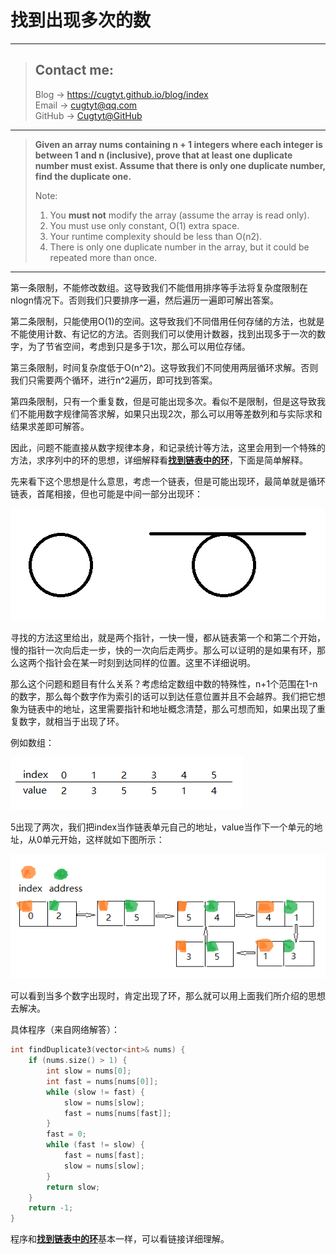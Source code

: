 # 找到出现多次的数

---
> ## Contact me:
> Blog -> <https://cugtyt.github.io/blog/index>  
> Email -> <cugtyt@qq.com>  
> GitHub -> [Cugtyt@GitHub](https://github.com/Cugtyt)

---

> **Given an array nums containing n + 1 integers where each integer is between 1 and n (inclusive), prove that at least one duplicate number must exist. Assume that there is only one duplicate number, find the duplicate one.**
>
> Note:
> 1. You **must not** modify the array (assume the array is read only).
> 2. You must use only constant, O(1) extra space.
> 3. Your runtime complexity should be less than O(n2).
> 4. There is only one duplicate number in the array, but it could be repeated more than once.

---

第一条限制，不能修改数组。这导致我们不能借用排序等手法将复杂度限制在nlogn情况下。否则我们只要排序一遍，然后遍历一遍即可解出答案。

第二条限制，只能使用O(1)的空间。这导致我们不同借用任何存储的方法，也就是不能使用计数、有记忆的方法。否则我们可以使用计数器，找到出现多于一次的数字，为了节省空间，考虑到只是多于1次，那么可以用位存储。

第三条限制，时间复杂度低于O(n^2)。这导致我们不同使用两层循环求解。否则我们只需要两个循环，进行n^2遍历，即可找到答案。

第四条限制，只有一个重复数，但是可能出现多次。看似不是限制，但是这导致我们不能用数字规律简答求解，如果只出现2次，那么可以用等差数列和与实际求和结果求差即可解答。

因此，问题不能直接从数字规律本身，和记录统计等方法，这里会用到一个特殊的方法，求序列中的环的思想，详细解释看[**找到链表中的环**](https://cugtyt.github.io/blog/algo/2018/201802121954)，下面是简单解释。

先来看下这个思想是什么意思，考虑一个链表，但是可能出现环，最简单就是循环链表，首尾相接，但也可能是中间一部分出现环：

![](R/duplicate-number1.png)

寻找的方法这里给出，就是两个指针，一快一慢，都从链表第一个和第二个开始，慢的指针一次向后走一步，快的一次向后走两步。那么可以证明的是如果有环，那么这两个指针会在某一时刻到达同样的位置。这里不详细说明。

那么这个问题和题目有什么关系？考虑给定数组中数的特殊性，n+1个范围在1-n的数字，那么每个数字作为索引的话可以到达任意位置并且不会越界。我们把它想象为链表中的地址，这里需要指针和地址概念清楚，那么可想而知，如果出现了重复数字，就相当于出现了环。

例如数组：

![](R/duplicate-number2.png)

5出现了两次，我们把index当作链表单元自己的地址，value当作下一个单元的地址，从0单元开始，这样就如下图所示：

![](R/duplicate-number3.png)

可以看到当多个数字出现时，肯定出现了环，那么就可以用上面我们所介绍的思想去解决。

具体程序（来自网络解答）：

``` c++
int findDuplicate3(vector<int>& nums) {
    if (nums.size() > 1) {
        int slow = nums[0];
        int fast = nums[nums[0]];
        while (slow != fast) {
            slow = nums[slow];
            fast = nums[nums[fast]];
        }
        fast = 0;
        while (fast != slow) {
            fast = nums[fast];
            slow = nums[slow];
        }
        return slow;
    }
    return -1;
}
```

程序和[**找到链表中的环**](https://cugtyt.github.io/blog/algo/2018/201802121954)基本一样，可以看链接详细理解。